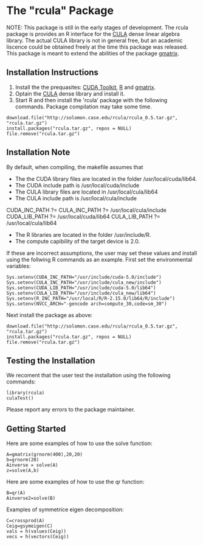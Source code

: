 The "rcula" Package
=================================================
NOTE: This package is still in the early stages of development.
The rcula package is provides an R interface for the [CULA](http://www.culatools.com/) dense linear algebra library. 
The actual CULA library is not in general free, but an academic liscence could be obtained freely at the time this package was released. This package is meant to extend the abilities of the package [gmatrix](https://github.com/njm18/gmatrix/tree/master/gmatrix). 

Installation Instructions
-------------------------
1. Install the the prequasites: [CUDA Toolkit](https://developer.nvidia.com/cuda-downloads),
 [R](http://cran.r-project.org/) and [gmatrix](https://github.com/njm18/gmatrix/tree/master/gmatrix). 
2. Optain the [CULA](http://www.culatools.com/) dense library and install it.
3. Start R and then install the 'rcula' package with the following commands. Package compilation may take some time.

```
download.file("http://solomon.case.edu/rcula/rcula_0.5.tar.gz", "rcula.tar.gz")
install.packages("rcula.tar.gz", repos = NULL)
file.remove("rcula.tar.gz")
```
	 
Installation Note
-----------------
By default, when compiling, the makefile assumes that
+ The the CUDA library files are located in the folder /usr/local/cuda/lib64.
+ The CUDA include path is /usr/local/cuda/include
+ The CULA library files are located in /usr/local/cula/lib64
+ The CULA include path is /usr/local/cula/include

CUDA_INC_PATH ?= 
CULA_INC_PATH ?= /usr/local/cula/include
CUDA_LIB_PATH ?= /usr/local/cuda/lib64
CULA_LIB_PATH ?= /usr/local/cula/lib64

+ The R libraries are located in the folder /usr/include/R.
+ The compute capibility of the target device is 2.0.

If these are incorrect assumptions, the user may set these values and install using the follwing R commands as an example.
First set the environmental variables:

    Sys.setenv(CUDA_INC_PATH="/usr/include/cuda-5.0/include")
    Sys.setenv(CULA_INC_PATH="/usr/include/cula_new/include")
    Sys.setenv(CUDA_LIB_PATH="/usr/include/cuda-5.0/lib64")
    Sys.setenv(CULA_LIB_PATH="/usr/include/cula_new/lib64")
    Sys.setenv(R_INC_PATH="/usr/local/R/R-2.15.0/lib64/R/include")
    Sys.setenv(NVCC_ARCH="-gencode arch=compute_30,code=sm_30")
    
Next install the package as above:

    download.file("http://solomon.case.edu/rcula/rcula_0.5.tar.gz", "rcula.tar.gz")
    install.packages("rcula.tar.gz", repos = NULL)
    file.remove("rcula.tar.gz")
	    
Testing the Installation
-------------------------
We recoment that the user test the installation using the following commands:

    library(rcula)
    culaTest()
    
Please report any errors to the package maintainer.

Getting Started
---------------
Here are some examples of how to use the solve function:

    A=gmatrix(grnorm(400),20,20)
    b=grnorm(20)
    Ainverse = solve(A)
    z=solve(A,b)

Here are some examples of how to use the qr function:

    B=qr(A)
    Ainverse2=solve(B)

Examples of symmetrice eigen decomposition:

    C=crossprod(A)
    Ceig=gsymeigen(C)
    vals = h(values(Ceig))
    vecs = h(vectors(Ceig))